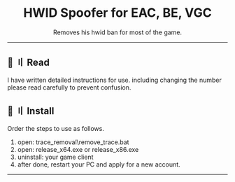 <h1 align="center">
  HWID Spoofer for EAC, BE, VGC
</h1>

<p align="center">
  Removes his hwid ban for most of the game.
</p>

--- 

## <a id="content"></a>📜 〢 Read

I have written detailed instructions for use. including changing the number please read carefully to prevent confusion.

## <a id="setup"></a> 📁 〢 Install

Order the steps to use as follows.

1. open: trace_removal\remove_trace.bat
2. open: release_x64.exe or release_x86.exe
3. uninstall: your game client 
4. after done, restart your PC and apply for a new account.

---
